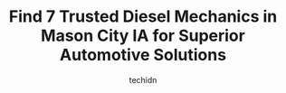 ---
layout: ampstory
image: https://images.unsplash.com/photo-1639928204495-14caa69ed1b5?ixlib=rb-4.0.3&ixid=MnwxMjA3fDB8MHxwaG90by1wYWdlfHx8fGVufDB8fHx8&auto=format&fit=crop&w=640&h=853&q=80
author: techidn
featured: false
description: Trust your vehicles maintenance and repairs to the 7 best Diesel Mechanic in Mason City IA, USA. With their extensive experience, cutting-edge technology, and commitment to customer satisfa
title: Find 7 Trusted Diesel Mechanics in Mason City IA for Superior Automotive Solutions
cover:
   title: Find 7 Trusted Diesel Mechanics in Mason City IA for Superior Automotive Solutions
   subtitle: Rickpate
   background: https://images.unsplash.com/photo-1639928204495-14caa69ed1b5?ixlib=rb-4.0.3&ixid=MnwxMjA3fDB8MHxwaG90by1wYWdlfHx8fGVufDB8fHx8&auto=format&fit=crop&w=640&h=853&q=80

pages: 
 - layout: thirds
   top: <h1>#1 Jeffrey Auto Repair Service</h1>
   bottom: "<p>You can tell they truly care about their customers! Their attention to detail is over the top! They picked up and dropped my car off so I could continue to work, included</p>"
   background: https://www.knot35.com/toplist/wp-content/uploads/2023/06/best-diesel-mechanic-1-in-mason-city-ia-1685841415.jpeg
   backgroundblur: true
 - layout: thirds
   top: <h1>#2 Scottys Auto Service</h1>
   bottom: "<p>1103 N Federal Ave, Mason City, IA 50401, United States</p>"
   background: https://www.knot35.com/toplist/wp-content/uploads/2023/06/best-diesel-mechanic-2-in-mason-city-ia-1685841415.jpeg
   cta:
      link: https://www.knot35.com/toplist/find-7-trusted-diesel-mechanics-in-mason-city-ia-for-superior-automotive-solutions/
      text: Find 7 Trusted Diesel Mechanics in Mason City IA for Superior Automotive Solutions
 - layout: thirds
   top: <h1>#3 Overdrive Auto</h1>
   bottom: "<p>200 19th St SW, Mason City, IA 50401, United States</p>"
   background: https://www.knot35.com/toplist/wp-content/uploads/2023/06/best-diesel-mechanic-3-in-mason-city-ia-1685841415.jpeg
   cta:
      link: https://www.knot35.com/toplist/find-7-trusted-diesel-mechanics-in-mason-city-ia-for-superior-automotive-solutions/
      text: Find 7 Trusted Diesel Mechanics in Mason City IA for Superior Automotive Solutions
 - layout: thirds
   top: <h1>#4 Charlies Auto Repair</h1>
   bottom: "<p>818 S Federal Ave, Mason City, IA 50401, United States</p>"
   background: https://images.unsplash.com/photo-1591393223703-56fe1347ac62?ixlib=rb-4.0.3&ixid=MnwxMjA3fDB8MHxwaG90by1wYWdlfHx8fGVufDB8fHx8&auto=format&fit=crop&w=640&h=853&q=80
   cta:
      link: https://www.knot35.com/toplist/find-7-trusted-diesel-mechanics-in-mason-city-ia-for-superior-automotive-solutions/
      text: Find 7 Trusted Diesel Mechanics in Mason City IA for Superior Automotive Solutions
 - layout: thirds
   top: <h1>#5 Coopers Auto Repair</h1>
   bottom: "<p>1414 N Federal Ave, Mason City, IA 50401, United States</p>"
   background: https://images.unsplash.com/photo-1632260260864-caf7fde5ec36?ixlib=rb-4.0.3&ixid=MnwxMjA3fDB8MHxwaG90by1wYWdlfHx8fGVufDB8fHx8&auto=format&fit=crop&w=640&h=853&q=80
   cta:
      link: https://www.knot35.com/toplist/find-7-trusted-diesel-mechanics-in-mason-city-ia-for-superior-automotive-solutions/
      text: Find 7 Trusted Diesel Mechanics in Mason City IA for Superior Automotive Solutions
 - layout: thirds
   top: <h1>#6 Complete Auto Repair</h1>
   bottom: "<p>2856 9th St SW, Mason City, IA 50401, United States</p>"
   background: https://images.unsplash.com/photo-1608501821300-4f99e58bba77?ixlib=rb-4.0.3&ixid=MnwxMjA3fDB8MHxwaG90by1wYWdlfHx8fGVufDB8fHx8&auto=format&fit=crop&w=640&h=853&q=80
   cta:
      link: https://www.knot35.com/toplist/find-7-trusted-diesel-mechanics-in-mason-city-ia-for-superior-automotive-solutions/
      text: Find 7 Trusted Diesel Mechanics in Mason City IA for Superior Automotive Solutions
 - layout: thirds
   top: <h1>#7 DeWilde Auto Service Inc</h1>
   bottom: "<p>10 6th St NE, Mason City, IA 50401, United States</p>"
   background: https://images.unsplash.com/photo-1546497974-b213c9efb599?ixlib=rb-4.0.3&ixid=MnwxMjA3fDB8MHxwaG90by1wYWdlfHx8fGVufDB8fHx8&auto=format&fit=crop&w=640&h=853&q=80
   cta:
      link: https://www.knot35.com/toplist/find-7-trusted-diesel-mechanics-in-mason-city-ia-for-superior-automotive-solutions/
      text: Find 7 Trusted Diesel Mechanics in Mason City IA for Superior Automotive Solutions
 - layout: thirds
   middle: Continue reading...
   background: https://images.unsplash.com/photo-1509114397022-ed747cca3f65?ixlib=rb-4.0.3&ixid=MnwxMjA3fDB8MHxwaG90by1wYWdlfHx8fGVufDB8fHx8&auto=format&fit=crop&w=640&h=853&q=80
   cta:
      link: https://www.knot35.com/toplist/find-7-trusted-diesel-mechanics-in-mason-city-ia-for-superior-automotive-solutions/
      text: Find 7 Trusted Diesel Mechanics in Mason City IA for Superior Automotive Solutions
      
---